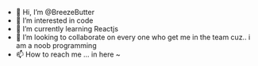 - 👋 Hi, I’m @BreezeButter
- 👀 I’m interested in code
- 🌱 I’m currently learning Reactjs
- 💞️ I’m looking to collaborate on every one who get me in the team cuz.. i am a noob programming 
- 📫 How to reach me ... in here ~

<!---
BreezeButter/BreezeButter is a ✨ special ✨ repository because its `README.md` (this file) appears on your GitHub profile.
You can click the Preview link to take a look at your changes.
--->

